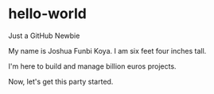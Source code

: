 # hello-world
Just a GitHub Newbie

My name is Joshua Funbi Koya.
I am six feet four inches tall.

I'm here to build and manage billion euros projects.

Now, let's get this party started.
